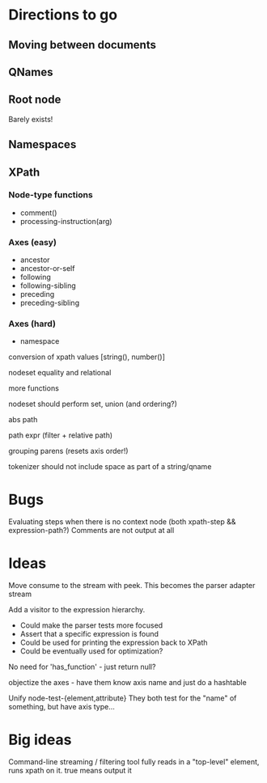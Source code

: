 # Directions to go

## Moving between documents

## QNames

## Root node
Barely exists!

## Namespaces

## XPath

### Node-type functions
- comment()
- processing-instruction(arg)
### Axes (easy)
- ancestor
- ancestor-or-self
- following
- following-sibling
- preceding
- preceding-sibling
### Axes (hard)
- namespace

conversion of xpath values [string(), number()]

nodeset equality and relational

more functions

nodeset should perform set, union (and ordering?)

abs path

path expr (filter + relative path)

grouping parens (resets axis order!)

tokenizer should not include space as part of a string/qname

# Bugs
Evaluating steps when there is no context node (both xpath-step && expression-path?)
Comments are not output at all

# Ideas

Move consume to the stream with peek. This becomes the parser adapter stream

Add a visitor to the expression hierarchy.
- Could make the parser tests more focused
- Assert that a specific expression is found
- Could be used for printing the expression back to XPath
- Could be eventually used for optimization?

No need for 'has_function' - just return null?

objectize the axes - have them know axis name and just do a hashtable

Unify node-test-{element,attribute}
They both test for the "name" of something, but have axis type...

# Big ideas

Command-line streaming / filtering tool
fully reads in a "top-level" element, runs xpath on it. true means output it
